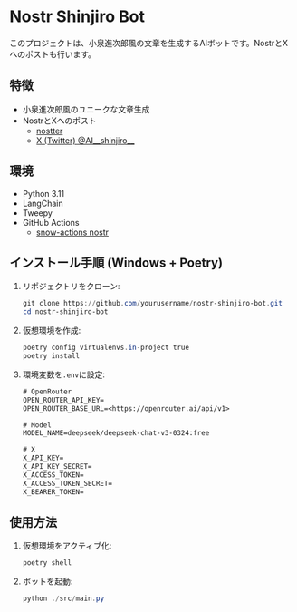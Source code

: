 # Nostr Shinjiro Bot

このプロジェクトは、小泉進次郎風の文章を生成するAIボットです。NostrとXへのポストも行います。

## 特徴

- 小泉進次郎風のユニークな文章生成
- NostrとXへのポスト
  - [nostter](https://nostter.app/shinjiro_bot@hikaelis.github.io)
  - [X (Twitter) @AI__shinjiro__](https://x.com/AI__shinjiro__)

## 環境

- Python 3.11
- LangChain
- Tweepy
- GitHub Actions
  - [snow-actions
nostr](https://github.com/snow-actions/nostr)

## インストール手順 (Windows + Poetry)

1. リポジェクトリをクローン:

   ```powershell
   git clone https://github.com/yourusername/nostr-shinjiro-bot.git
   cd nostr-shinjiro-bot
   ```

2. 仮想環境を作成:

   ```powershell
   poetry config virtualenvs.in-project true
   poetry install
   ```

3. 環境変数を`.env`に設定:

   ```txt
   # OpenRouter
   OPEN_ROUTER_API_KEY=
   OPEN_ROUTER_BASE_URL=<https://openrouter.ai/api/v1>

   # Model
   MODEL_NAME=deepseek/deepseek-chat-v3-0324:free

   # X
   X_API_KEY=
   X_API_KEY_SECRET=
   X_ACCESS_TOKEN=
   X_ACCESS_TOKEN_SECRET=
   X_BEARER_TOKEN=
   ```

## 使用方法

1. 仮想環境をアクティブ化:

   ```powershell
   poetry shell
   ```

2. ボットを起動:

   ```powershell
   python ./src/main.py
   ```
